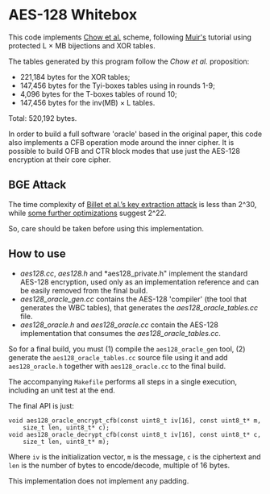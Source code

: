 # AES-128 Whitebox

This code implements [Chow et al.](https://www.cs.colorado.edu/~jrblack/class/csci7000/s03/project/oorschot-whitebox.pdf) scheme, following [Muir's](https://eprint.iacr.org/2013/104.pdf) tutorial using protected L × MB bijections and XOR tables.

The tables generated by this program follow the _Chow et al._ proposition:

* 221,184 bytes for the XOR tables;
* 147,456 bytes for the Tyi-boxes tables using in rounds 1-9;
* 4,096 bytes for the T-boxes tables of round 10;
* 147,456 bytes for the inv(MB) × L tables.

Total: 520,192 bytes.

In order to build a full software 'oracle' based in the original paper, this code also implements a CFB operation mode around the inner cipher. It is possible to build OFB and CTR block modes that use just the AES-128 encryption at their core cipher.


## BGE Attack

The time complexity of [Billet et al.’s key extraction attack](https://link.springer.com/chapter/10.1007/978-3-540-30564-4_16) is less than 2^30, while [some further optimizations](https://eprint.iacr.org/2013/450.pdf) suggest 2^22.

So, care should be taken before using this implementation.


## How to use

- *aes128.cc*, *aes128.h* and *aes128_private.h" implement the standard AES-128 encryption, used only as an implementation reference and can be easily removed from the final build.
- *aes128_oracle_gen.cc* contains the AES-128 'compiler' (the tool that generates the WBC tables), that generates the *aes128_oracle_tables.cc* file.
- *aes128_oracle.h* and *aes128_oracle.cc* contain the AES-128 implementation that consumes the *aes128_oracle_tables.cc*.

So for a final build, you must (1) compile the `aes128_oracle_gen` tool, (2) generate the `aes128_oracle_tables.cc` source file using it and add `aes128_oracle.h` together with `aes128_oracle.cc` to the final build.

The accompanying `Makefile` performs all steps in a single execution, including an unit test at the end.

The final API is just:

```
void aes128_oracle_encrypt_cfb(const uint8_t iv[16], const uint8_t* m,
    size_t len, uint8_t* c);
void aes128_oracle_decrypt_cfb(const uint8_t iv[16], const uint8_t* c,
    size_t len, uint8_t* m);
```

Where `iv` is the initialization vector, `m` is the message, `c` is the ciphertext and `len` is the number of bytes to encode/decode, multiple of 16 bytes.

This implementation does not implement any padding.
